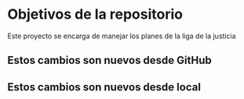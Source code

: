 # Objetivos de la repositorio

Este proyecto se encarga de manejar los planes de la liga de la justicia


## Estos cambios son nuevos desde GitHub
## Estos cambios son nuevos desde local

